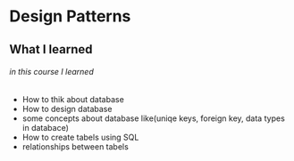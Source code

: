 # Design Patterns

## What I learned

###### in this course I learned

- How to thik about database
- How to design database
- some concepts about database like(uniqe keys, foreign key, data types in databace)
- How to create tabels using SQL
- relationships between tabels
